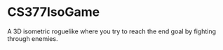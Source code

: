 # CS377IsoGame
A 3D isometric roguelike where you try to reach the end goal by fighting through enemies.

